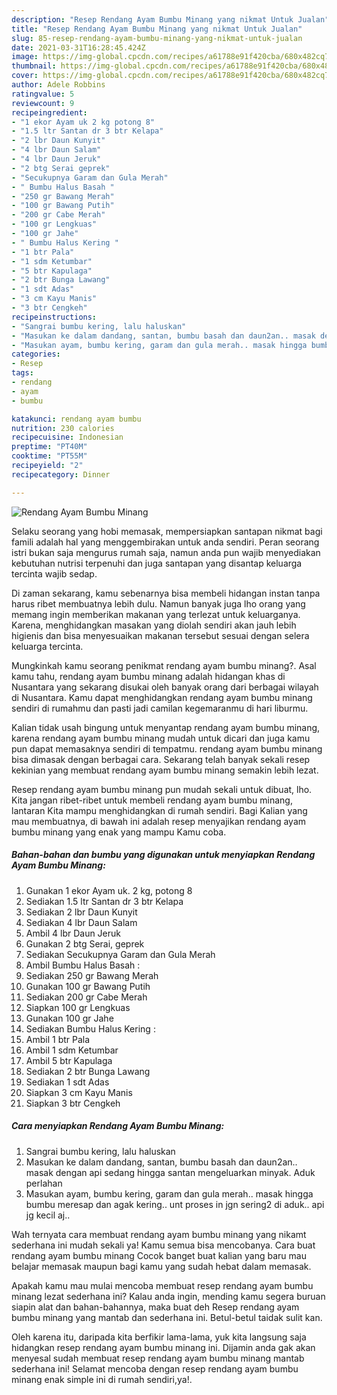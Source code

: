 ```yaml
---
description: "Resep Rendang Ayam Bumbu Minang yang nikmat Untuk Jualan"
title: "Resep Rendang Ayam Bumbu Minang yang nikmat Untuk Jualan"
slug: 85-resep-rendang-ayam-bumbu-minang-yang-nikmat-untuk-jualan
date: 2021-03-31T16:28:45.424Z
image: https://img-global.cpcdn.com/recipes/a61788e91f420cba/680x482cq70/rendang-ayam-bumbu-minang-foto-resep-utama.jpg
thumbnail: https://img-global.cpcdn.com/recipes/a61788e91f420cba/680x482cq70/rendang-ayam-bumbu-minang-foto-resep-utama.jpg
cover: https://img-global.cpcdn.com/recipes/a61788e91f420cba/680x482cq70/rendang-ayam-bumbu-minang-foto-resep-utama.jpg
author: Adele Robbins
ratingvalue: 5
reviewcount: 9
recipeingredient:
- "1 ekor Ayam uk 2 kg potong 8"
- "1.5 ltr Santan dr 3 btr Kelapa"
- "2 lbr Daun Kunyit"
- "4 lbr Daun Salam"
- "4 lbr Daun Jeruk"
- "2 btg Serai geprek"
- "Secukupnya Garam dan Gula Merah"
- " Bumbu Halus Basah "
- "250 gr Bawang Merah"
- "100 gr Bawang Putih"
- "200 gr Cabe Merah"
- "100 gr Lengkuas"
- "100 gr Jahe"
- " Bumbu Halus Kering "
- "1 btr Pala"
- "1 sdm Ketumbar"
- "5 btr Kapulaga"
- "2 btr Bunga Lawang"
- "1 sdt Adas"
- "3 cm Kayu Manis"
- "3 btr Cengkeh"
recipeinstructions:
- "Sangrai bumbu kering, lalu haluskan"
- "Masukan ke dalam dandang, santan, bumbu basah dan daun2an.. masak dengan api sedang hingga santan mengeluarkan minyak. Aduk perlahan"
- "Masukan ayam, bumbu kering, garam dan gula merah.. masak hingga bumbu meresap dan agak kering.. unt proses in jgn sering2 di aduk.. api jg kecil aj.."
categories:
- Resep
tags:
- rendang
- ayam
- bumbu

katakunci: rendang ayam bumbu 
nutrition: 230 calories
recipecuisine: Indonesian
preptime: "PT40M"
cooktime: "PT55M"
recipeyield: "2"
recipecategory: Dinner

---
```



![Rendang Ayam Bumbu Minang](https://img-global.cpcdn.com/recipes/a61788e91f420cba/680x482cq70/rendang-ayam-bumbu-minang-foto-resep-utama.jpg)

Selaku seorang yang hobi memasak, mempersiapkan santapan nikmat bagi famili adalah hal yang menggembirakan untuk anda sendiri. Peran seorang istri bukan saja mengurus rumah saja, namun anda pun wajib menyediakan kebutuhan nutrisi terpenuhi dan juga santapan yang disantap keluarga tercinta wajib sedap.

Di zaman  sekarang, kamu sebenarnya bisa membeli hidangan instan tanpa harus ribet membuatnya lebih dulu. Namun banyak juga lho orang yang memang ingin memberikan makanan yang terlezat untuk keluarganya. Karena, menghidangkan masakan yang diolah sendiri akan jauh lebih higienis dan bisa menyesuaikan makanan tersebut sesuai dengan selera keluarga tercinta. 



Mungkinkah kamu seorang penikmat rendang ayam bumbu minang?. Asal kamu tahu, rendang ayam bumbu minang adalah hidangan khas di Nusantara yang sekarang disukai oleh banyak orang dari berbagai wilayah di Nusantara. Kamu dapat menghidangkan rendang ayam bumbu minang sendiri di rumahmu dan pasti jadi camilan kegemaranmu di hari liburmu.

Kalian tidak usah bingung untuk menyantap rendang ayam bumbu minang, karena rendang ayam bumbu minang mudah untuk dicari dan juga kamu pun dapat memasaknya sendiri di tempatmu. rendang ayam bumbu minang bisa dimasak dengan berbagai cara. Sekarang telah banyak sekali resep kekinian yang membuat rendang ayam bumbu minang semakin lebih lezat.

Resep rendang ayam bumbu minang pun mudah sekali untuk dibuat, lho. Kita jangan ribet-ribet untuk membeli rendang ayam bumbu minang, lantaran Kita mampu menghidangkan di rumah sendiri. Bagi Kalian yang mau membuatnya, di bawah ini adalah resep menyajikan rendang ayam bumbu minang yang enak yang mampu Kamu coba.

<!--inarticleads1-->

##### Bahan-bahan dan bumbu yang digunakan untuk menyiapkan Rendang Ayam Bumbu Minang:

1. Gunakan 1 ekor Ayam uk. 2 kg, potong 8
1. Sediakan 1.5 ltr Santan dr 3 btr Kelapa
1. Sediakan 2 lbr Daun Kunyit
1. Sediakan 4 lbr Daun Salam
1. Ambil 4 lbr Daun Jeruk
1. Gunakan 2 btg Serai, geprek
1. Sediakan Secukupnya Garam dan Gula Merah
1. Ambil  Bumbu Halus Basah :
1. Sediakan 250 gr Bawang Merah
1. Gunakan 100 gr Bawang Putih
1. Sediakan 200 gr Cabe Merah
1. Siapkan 100 gr Lengkuas
1. Gunakan 100 gr Jahe
1. Sediakan  Bumbu Halus Kering :
1. Ambil 1 btr Pala
1. Ambil 1 sdm Ketumbar
1. Ambil 5 btr Kapulaga
1. Sediakan 2 btr Bunga Lawang
1. Sediakan 1 sdt Adas
1. Siapkan 3 cm Kayu Manis
1. Siapkan 3 btr Cengkeh




<!--inarticleads2-->

##### Cara menyiapkan Rendang Ayam Bumbu Minang:

1. Sangrai bumbu kering, lalu haluskan
1. Masukan ke dalam dandang, santan, bumbu basah dan daun2an.. masak dengan api sedang hingga santan mengeluarkan minyak. Aduk perlahan
1. Masukan ayam, bumbu kering, garam dan gula merah.. masak hingga bumbu meresap dan agak kering.. unt proses in jgn sering2 di aduk.. api jg kecil aj..




Wah ternyata cara membuat rendang ayam bumbu minang yang nikamt sederhana ini mudah sekali ya! Kamu semua bisa mencobanya. Cara buat rendang ayam bumbu minang Cocok banget buat kalian yang baru mau belajar memasak maupun bagi kamu yang sudah hebat dalam memasak.

Apakah kamu mau mulai mencoba membuat resep rendang ayam bumbu minang lezat sederhana ini? Kalau anda ingin, mending kamu segera buruan siapin alat dan bahan-bahannya, maka buat deh Resep rendang ayam bumbu minang yang mantab dan sederhana ini. Betul-betul taidak sulit kan. 

Oleh karena itu, daripada kita berfikir lama-lama, yuk kita langsung saja hidangkan resep rendang ayam bumbu minang ini. Dijamin anda gak akan menyesal sudah membuat resep rendang ayam bumbu minang mantab sederhana ini! Selamat mencoba dengan resep rendang ayam bumbu minang enak simple ini di rumah sendiri,ya!.

